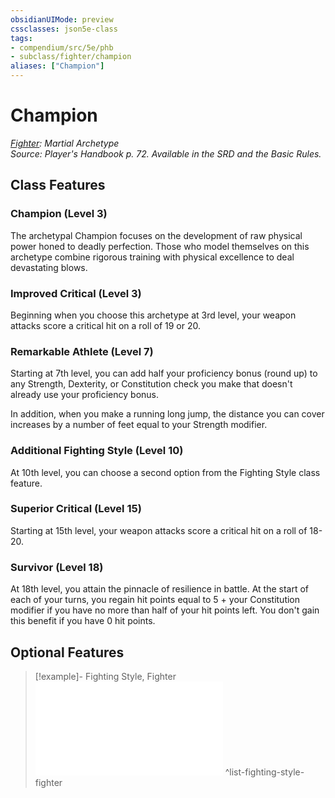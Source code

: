 ```yaml
---
obsidianUIMode: preview
cssclasses: json5e-class
tags:
- compendium/src/5e/phb
- subclass/fighter/champion
aliases: ["Champion"]
---
```

# Champion
*[Fighter](fighter.md): Martial Archetype*  
*Source: Player's Handbook p. 72. Available in the SRD and the Basic Rules.*  


## Class Features

### Champion (Level 3)

The archetypal Champion focuses on the development of raw physical power honed to deadly perfection. Those who model themselves on this archetype combine rigorous training with physical excellence to deal devastating blows.

### Improved Critical (Level 3)

Beginning when you choose this archetype at 3rd level, your weapon attacks score a critical hit on a roll of 19 or 20.

### Remarkable Athlete (Level 7)

Starting at 7th level, you can add half your proficiency bonus (round up) to any Strength, Dexterity, or Constitution check you make that doesn't already use your proficiency bonus.

In addition, when you make a running long jump, the distance you can cover increases by a number of feet equal to your Strength modifier.

### Additional Fighting Style (Level 10)

At 10th level, you can choose a second option from the Fighting Style class feature.

### Superior Critical (Level 15)

Starting at 15th level, your weapon attacks score a critical hit on a roll of 18-20.

### Survivor (Level 18)

At 18th level, you attain the pinnacle of resilience in battle. At the start of each of your turns, you regain hit points equal to 5 + your Constitution modifier if you have no more than half of your hit points left. You don't gain this benefit if you have 0 hit points.

## Optional Features

> [!example]- Fighting Style, Fighter
> ![Fighting Style, Fighter](/2-Mechanics/CLI/optional-features/list-fighting-style-fighter.md#Fighting%20Style,%20Fighter)
^list-fighting-style-fighter